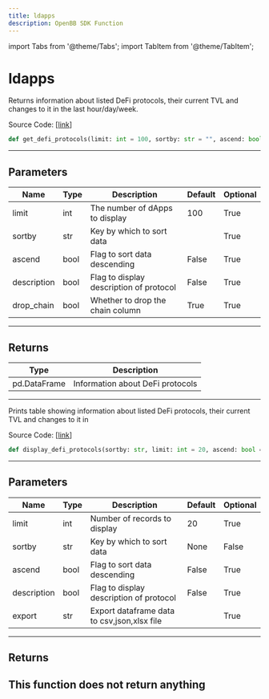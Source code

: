 ```yaml
---
title: ldapps
description: OpenBB SDK Function
---
```


import Tabs from '@theme/Tabs';
import TabItem from '@theme/TabItem';

# ldapps

<Tabs>
<TabItem value="model" label="Model" default>

Returns information about listed DeFi protocols, their current TVL and changes to it in the last hour/day/week.

Source Code: [[link](https://github.com/OpenBB-finance/OpenBBTerminal/tree/main/openbb_terminal/cryptocurrency/defi/llama_model.py#L35)]
```python
def get_defi_protocols(limit: int = 100, sortby: str = "", ascend: bool = False, description: bool = False, drop_chain: bool = True) -> pd.DataFrame
```
---
## Parameters
| Name | Type | Description | Default | Optional |
| ---- | ---- | ----------- | ------- | -------- |
| limit | int | The number of dApps to display | 100 | True |
| sortby | str | Key by which to sort data |  | True |
| ascend | bool | Flag to sort data descending | False | True |
| description | bool | Flag to display description of protocol | False | True |
| drop_chain | bool | Whether to drop the chain column | True | True |

---
## Returns
| Type | Description |
| ---- | ----------- |
| pd.DataFrame | Information about DeFi protocols |
---


</TabItem>
<TabItem value="view" label="View">

Prints table showing information about listed DeFi protocols, their current TVL and changes to it in

Source Code: [[link](https://github.com/OpenBB-finance/OpenBBTerminal/tree/main/openbb_terminal/cryptocurrency/defi/llama_view.py#L94)]
```python
def display_defi_protocols(sortby: str, limit: int = 20, ascend: bool = False, description: bool = False, export: str = "") -> None
```
---
## Parameters
| Name | Type | Description | Default | Optional |
| ---- | ---- | ----------- | ------- | -------- |
| limit | int | Number of records to display | 20 | True |
| sortby | str | Key by which to sort data | None | False |
| ascend | bool | Flag to sort data descending | False | True |
| description | bool | Flag to display description of protocol | False | True |
| export | str | Export dataframe data to csv,json,xlsx file |  | True |

---
## Returns
This function does not return anything
---


</TabItem>
</Tabs>